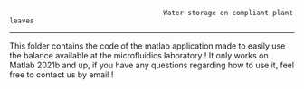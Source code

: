                                           Water storage on compliant plant leaves          
---
This folder contains the code of the matlab application made to easily use the balance available at the microfluidics laboratory ! It only works on Matlab 2021b and up, if you have any questions regarding how to use it, feel free to contact us by email ! 


